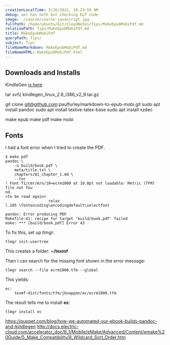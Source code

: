 ```yaml
---
creationLocalTime: 3/26/2022, 10:23:56 AM
debug: aec has both but checking ELF code
image: ./course/course-javascript.jpg
fullPath: /home/ubuntu/Git/CloudNotes/Tips/MakeEpubMobiPdf.md
relativePath: Tips/MakeEpubMobiPdf.md
title: MakeEpubMobiPdf
queryPath: Tips/
subject: Tips
fileNameMarkdown: MakeEpubMobiPdf.md
fileNameHTML: MakeEpubMobiPdf.html
---
```



<!-- toc -->
<!-- tocstop -->

## Downloads and Installs

KindleGen [is here](https://www.amazon.com/gp/feature.html?docId=1000765211)

tar xvfz kindlegen_linux_2.6_i386_v2_9.tar.gz


git clone git@github.com:paulfurley/markdown-to-epub-mobi.git
sudo apt install pandoc
sudo apt install texlive-latex-base
sudo apt install xzdec

make epub
make pdf
make mobi

## Fonts

I had a font error when I tried to create the PDF.

```
$ make pdf
pandoc \
    -o build/book.pdf \
    meta/title.txt \
    chapters/01_chapter_1.md \
    --toc
! Font T1/cmr/m/n/10=ecrm1000 at 10.0pt not loadable: Metric (TFM) file not fou
nd.
<to be read again>
                   relax
l.105 \fontencoding\encodingdefault\selectfont

pandoc: Error producing PDF
Makefile:41: recipe for target 'build/book.pdf' failed
make: *** [build/book.pdf] Error 43
```

To fix this, set up tlmgr:

    tlmgr init-usertree

This creates a folder: **~/texmf**

Then I can search for the missing font shown in the error message:

    tlmgr search --file ecrm1000.tfm --global

This yields:

```
ec:
    texmf-dist/fonts/tfm/jknappen/ec/ecrm1000.tfm
```

The result tells me to install **ec**:

    tlmgr install ec


https://puppet.com/blog/how-we-automated-our-ebook-builds-pandoc-and-kindlegen
http://docs.electric-cloud.com/accelerator_doc/8_1/Mobile/eMake/Advanced/Content/emake%20Guide/5_Make_Compatibility/8_Wildcard_Sort_Order.htm
